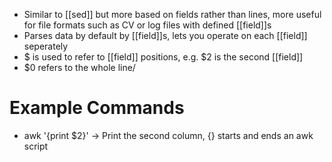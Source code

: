 - Similar to [[sed]] but more based on fields rather than lines, more useful for file formats such as CV or log files with defined [[field]]s
- Parses data by default by [[field]]s, lets you operate on each [[field]] seperately
- $ is used to refer to [[field]] positions, e.g. $2 is the second [[field]]
- $0 refers to the whole line/
# Example Commands
- awk '{print $2}' -> Print the second column, {} starts and ends an awk script
